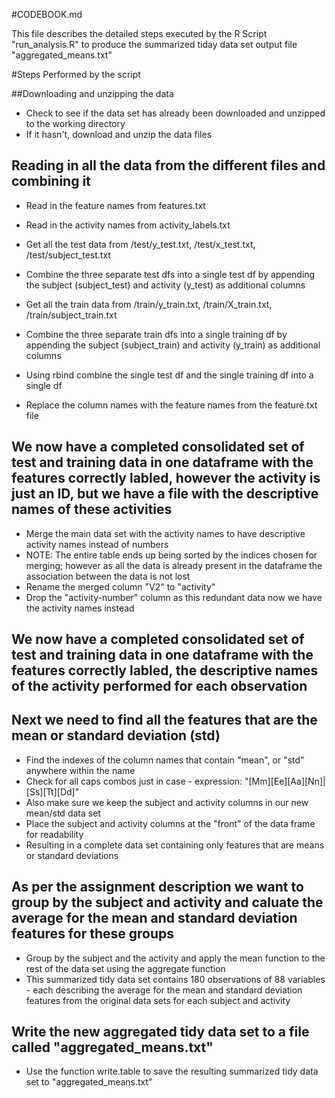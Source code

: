 #CODEBOOK.md

This file describes the detailed steps executed by the R Script "run_analysis.R" to produce the summarized tiday data set output file "aggregated_means.txt"

#Steps Performed by the script

##Downloading and unzipping the data

* Check to see if the data set has already been downloaded and unzipped to the working directory
* If it hasn't, download and unzip the data files

## Reading in all the data from the different files and combining it
* Read in the feature names from features.txt
* Read in the activity names from activity_labels.txt

* Get all the test data from /test/y_test.txt, /test/x_test.txt, /test/subject_test.txt
* Combine the three separate test dfs into a single test df by appending the subject (subject_test) and activity (y_test) as additional columns

* Get all the train data from /train/y_train.txt, /train/X_train.txt, /train/subject_train.txt
* Combine the three separate train dfs into a single training df by appending the subject (subject_train) and activity (y_train) as additional columns

* Using rbind combine the single test df and the single training df into a single df

* Replace the column names with the feature names from the feature.txt file

## We now have a completed consolidated set of test and training data in one dataframe with the features correctly labled, however the activity is just an ID, but we have a file with the descriptive names of these activities

* Merge the main data set with the activity names to have descriptive activity names instead of numbers
* NOTE:  The entire table ends up being sorted by the indices chosen for merging; however as all the data is already present in the dataframe the association between the data is not lost
* Rename the merged column "V2" to "activity"
* Drop the "activity-number" column as this redundant data now we have the activity names instead

## We now have a completed consolidated set of test and training data in one dataframe with the features correctly labled, the descriptive names of the activity performed for each observation

## Next we need to find all the features that are the mean or standard deviation (std)

* Find the indexes of the column names that contain "mean", or "std" anywhere within the name
* Check for all caps combos just in case - expression:  "[Mm][Ee][Aa][Nn]|[Ss][Tt][Dd]"
* Also make sure we keep the subject and activity columns in our new mean/std data set
* Place the subject and activity columns at the "front" of the data frame for readability
* Resulting in a complete data set containing only features that are means or standard deviations

## As per the assignment description we want to group by the subject and activity and caluate the average for the mean and standard deviation features for these groups

* Group by the subject and the activity and apply the mean function to the rest of the data set using the aggregate function
* This summarized tidy data set contains 180 observations of 88 variables - each describing the average for the mean and standard deviation features from the original data sets for each subject and activity

## Write the new aggregated tidy data set to a file called "aggregated_means.txt"

* Use the function write.table to save the resulting summarized tidy data set to "aggregated_means.txt"

